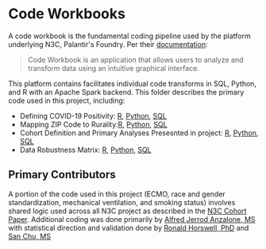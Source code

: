 # Code Workbooks
A code workbook is the fundamental coding pipeline used by the platform underlying N3C, Palantir's Foundry. Per their [documentation](https://unite.nih.gov/workspace/documentation/product/code-workbook/overview):

>Code Workbook is an application that allows users to analyze and transform data using an intuitive graphical interface.

This platform contains facilitates individual code transforms in SQL, Python, and R with an Apache Spark backend. This folder describes the primary code used in this project, including: 

 - Defining COVID-19 Positivity: [R](), [Python](), [SQL]()
 - Mapping ZIP Code to Rurality:[R](), [Python](), [SQL]()
 - Cohort Definition and Primary Analyses Presesnted in project: [R](), [Python](), [SQL]()
 - Data Robustness Matrix: [R](), [Python](), [SQL]()

## Primary Contributors
A portion of the code used in this project (ECMO, race and gender standardization, mechanical ventilation, and smoking status) involves shared logic used across all N3C project as described in the [N3C Cohort Paper](https://www.medrxiv.org/content/10.1101/2021.01.12.21249511v3.full-text). Additional coding was done primarily by 
[Alfred Jerrod Anzalone, MS](https://www.unmc.edu/bmi/current-students/student-bios/anzalone-jerrod-bio.html) with statistical direction and validation done by [Ronald Horswell, PhD](https://lbrn.t-bio.info/our_team/dr-ronald-horswell/) and [San Chu, MS](https://www.linkedin.com/in/san-chu-17a6a359)
